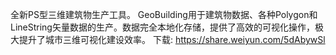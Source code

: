 全新PS型三维建筑物生产工具。
GeoBuilding用于建筑物数据、各种Polygon和LineString矢量数据的生产。数据完全本地化存储，提供了高效的可视化操作，极大提升了城市三维可视化建设效率。
下载: https://share.weiyun.com/5dAbywSl
